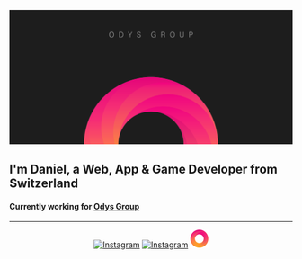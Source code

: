 ![Dani2405](https://github.com/Dani2405/Dani2405/blob/master/GitHub%20Wallpaper.png)
## I'm Daniel, a Web, App & Game Developer from Switzerland

#### Currently working for [Odys Group](https://odys-group.com/)
---
<p align="center">
  <a href="https://www.instagram.com/dani2405_dev" target="_blank"><img width="32px" src="https://upload.wikimedia.org/wikipedia/commons/a/a5/Instagram_icon.png" alt="Instagram"></a>
  <a href="https://www.instagram.com/odys.group" target="_blank"><img width="32px" src="https://upload.wikimedia.org/wikipedia/commons/a/a5/Instagram_icon.png" alt="Instagram"></a>
  <a href="https://odys-group.com" margin="50px" target="_blank"><img width="32px" height="32px" src="https://github.com/Dani2405/Dani2405/blob/master/icon.png" alt="Instagram"></a>
</p>

<!--
**Dani2405/Dani2405** is a ✨ _special_ ✨ repository because its `README.md` (this file) appears on your GitHub profile.

Here are some ideas to get you started:

- 🔭 I’m currently working on ...
- 🌱 I’m currently learning ...
- 👯 I’m looking to collaborate on ...
- 🤔 I’m looking for help with ...
- 💬 Ask me about ...
- 📫 How to reach me: ...
- 😄 Pronouns: ...
- ⚡ Fun fact: ...
-->
